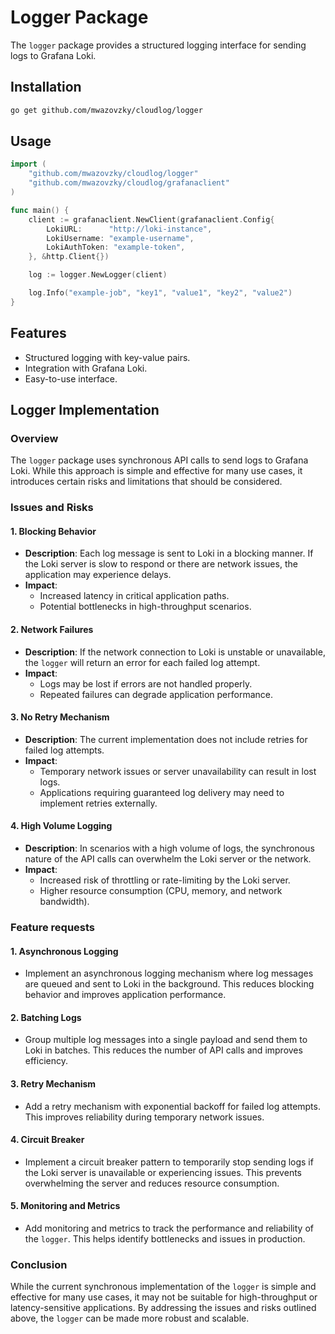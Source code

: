 # Logger Package

The `logger` package provides a structured logging interface for sending logs to Grafana Loki.

## Installation

```bash
go get github.com/mwazovzky/cloudlog/logger
```

## Usage

```go
import (
    "github.com/mwazovzky/cloudlog/logger"
    "github.com/mwazovzky/cloudlog/grafanaclient"
)

func main() {
    client := grafanaclient.NewClient(grafanaclient.Config{
        LokiURL:      "http://loki-instance",
        LokiUsername: "example-username",
        LokiAuthToken: "example-token",
    }, &http.Client{})

    log := logger.NewLogger(client)

    log.Info("example-job", "key1", "value1", "key2", "value2")
}
```

## Features

- Structured logging with key-value pairs.
- Integration with Grafana Loki.
- Easy-to-use interface.

## Logger Implementation

### Overview

The `logger` package uses synchronous API calls to send logs to Grafana Loki. While this approach is simple and effective for many use cases, it introduces certain risks and limitations that should be considered.

### Issues and Risks

#### 1. Blocking Behavior

- **Description**: Each log message is sent to Loki in a blocking manner. If the Loki server is slow to respond or there are network issues, the application may experience delays.
- **Impact**:
  - Increased latency in critical application paths.
  - Potential bottlenecks in high-throughput scenarios.

#### 2. Network Failures

- **Description**: If the network connection to Loki is unstable or unavailable, the `logger` will return an error for each failed log attempt.
- **Impact**:
  - Logs may be lost if errors are not handled properly.
  - Repeated failures can degrade application performance.

#### 3. No Retry Mechanism

- **Description**: The current implementation does not include retries for failed log attempts.
- **Impact**:
  - Temporary network issues or server unavailability can result in lost logs.
  - Applications requiring guaranteed log delivery may need to implement retries externally.

#### 4. High Volume Logging

- **Description**: In scenarios with a high volume of logs, the synchronous nature of the API calls can overwhelm the Loki server or the network.
- **Impact**:
  - Increased risk of throttling or rate-limiting by the Loki server.
  - Higher resource consumption (CPU, memory, and network bandwidth).

### Feature requests

#### 1. Asynchronous Logging

- Implement an asynchronous logging mechanism where log messages are queued and sent to Loki in the background. This reduces blocking behavior and improves application performance.

#### 2. Batching Logs

- Group multiple log messages into a single payload and send them to Loki in batches. This reduces the number of API calls and improves efficiency.

#### 3. Retry Mechanism

- Add a retry mechanism with exponential backoff for failed log attempts. This improves reliability during temporary network issues.

#### 4. Circuit Breaker

- Implement a circuit breaker pattern to temporarily stop sending logs if the Loki server is unavailable or experiencing issues. This prevents overwhelming the server and reduces resource consumption.

#### 5. Monitoring and Metrics

- Add monitoring and metrics to track the performance and reliability of the `logger`. This helps identify bottlenecks and issues in production.

### Conclusion

While the current synchronous implementation of the `logger` is simple and effective for many use cases, it may not be suitable for high-throughput or latency-sensitive applications. By addressing the issues and risks outlined above, the `logger` can be made more robust and scalable.
